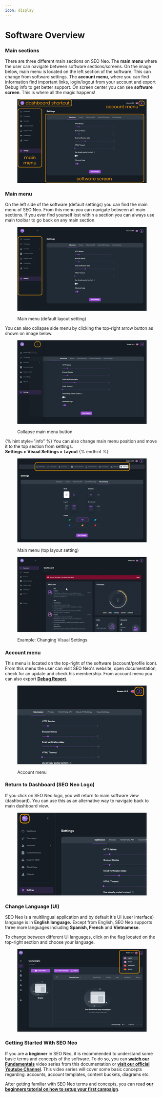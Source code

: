 ```yaml
---
icon: display
---
```


# Software Overview

### Main sections

There are three different main sections on SEO Neo. The **main menu** where the user can navigate between software sections/screens. On the image below, main menu is located on the left section of the software. This can change from software settings. The **account menu**, where you can find information find important links, login/logout from your account and export Debug info to get better support. On screen center you can see **software screen**. This is where all the magic happens!

<figure><img src=".gitbook/assets/software areas 1.jpg" alt=""><figcaption></figcaption></figure>

### Main menu

On the left side of the software (default settings) you can find the main menu of SEO Neo. From this menu you can navigate between all main sections. If you ever find yourself lost within a section you can always use main toolbar to go back on any main section.

<figure><img src=".gitbook/assets/software areas 2.jpg" alt=""><figcaption><p>Main menu (default layout setting)</p></figcaption></figure>

You can also collapse side menu by clicking the top-right arrow button as shown on image below.

<figure><img src=".gitbook/assets/software areas 3.jpg" alt=""><figcaption><p>Collapse main menu button</p></figcaption></figure>

{% hint style="info" %}
You can also change main menu position and move it to the top section from settings.\
**Settings > Visual Settings > Layout**
{% endhint %}

<figure><img src=".gitbook/assets/software areas 4.jpg" alt=""><figcaption><p>Main menu (top layout setting)</p></figcaption></figure>

<figure><img src=".gitbook/assets/gif-visual-settings.gif" alt=""><figcaption><p>Example: Changing Visual Settings</p></figcaption></figure>

### Account menu

This menu is located on the top-right of the software (account/profile icon). From this menu the user can visit SEO Neo's website, open documentation, check for an update and check his membership. From account menu you can also export [**Debug Report**](additional-information/faqs/debug-report.md).

<figure><img src=".gitbook/assets/software areas 5.jpg" alt="" width="563"><figcaption><p>Account menu</p></figcaption></figure>

### Return to Dashboard (SEO Neo Logo)

If you click on SEO Neo logo, you will return to main software view (dashboard). You can use this as an alternative way to navigate back to main dashboard view.

<figure><img src=".gitbook/assets/software areas 6.jpg" alt=""><figcaption></figcaption></figure>

### Change Language (UI)

SEO Neo is a multilingual application and by default it's UI (user interface) language is in **English language.** Except from English, SEO Neo supports three more languages including **Spanish, French** and **Vietnamese**.

To change between different UI languages, click on the flag located on the top-right section and choose your language.

<figure><img src=".gitbook/assets/software areas 7.jpg" alt=""><figcaption></figcaption></figure>

### Getting Started With SEO Neo

If you are **a beginner** in SEO Neo, it is recommended to understand some basic terms and concepts of the software. To do so, you can [**watch our Fundamentals**](video-tutorials/fundamentals.md) video series from this documentation or [**visit our official Youtube Channel**](https://www.youtube.com/watch?v=E-rS94B5\_MM\&list=PLalESEO7XMliindhpQ5r3-vpYoLB2jtX9). This video series will cover some basic concepts regarding: accounts, account templates, content buckets, diagrams etc.

After getting familiar with SEO Neo terms and concepts, you can read [**our beginners tutorial on how to setup your first campaign**](tutorials/creating-your-1st-campaign/).
